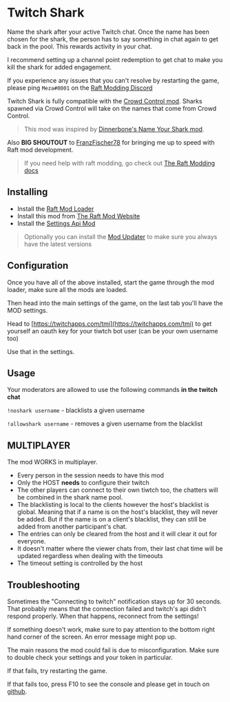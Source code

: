 ﻿# Twitch Shark
Name the shark after your active Twitch chat.
Once the name has been chosen for the shark, the person has to say something in chat again to get back in the pool. This rewards activity in your chat.

I recommend setting up a channel point redemption to get chat to make you kill the shark for added engagement.

If you experience any issues that you can't resolve by restarting the game, please ping `Meza#0001` on the [Raft Modding Discord](https://www.raftmodding.com/discord)

Twitch Shark is fully compatible with the [Crowd Control mod](https://www.raftmodding.com/mods/crowd-control-support). Sharks spawned via Crowd Control will take on the names that come from Crowd Control.

> This mod was inspired by [Dinnerbone's Name Your Shark mod](https://github.com/Dinnerbone/name-your-shark).

Also **BIG SHOUTOUT** to [FranzFischer78](https://www.raftmodding.com/user/FranzFischer78) for bringing me up to speed with Raft mod development.

> If you need help with raft modding, go check out [The Raft Modding docs](https://api.raftmodding.com/)

## Installing

- Install the [Raft Mod Loader](https://www.raftmodding.com/download)
- Install this mod from [The Raft Mod Website](https://www.raftmodding.com/mods)
- Install the [Settings Api Mod](https://www.raftmodding.com/mods/extra-settings-api)

> Optionally you can install the [Mod Updater](https://www.raftmodding.com/mods/modupdater) to make sure you always have the latest versions

## Configuration

Once you have all of the above installed, start the game through the mod loader, make sure all the mods are loaded.

Then head into the main settings of the game, on the last tab you'll have the MOD settings.

Head to [https://twitchapps.com/tmi](https://twitchapps.com/tmi) to get yourself an oauth key for your tiwtch bot user (can be your own username too)

Use that in the settings.

## Usage

Your moderators are allowed to use the following commands **in the twitch chat**

`!noshark username` - blacklists a given username

`!allowshark username` - removes a given username from the blacklist

## MULTIPLAYER

The mod WORKS in multiplayer.

- Every person in the session needs to have this mod
- Only the HOST **needs** to configure their twitch
- The other players can connect to their own tiwtch too, the chatters will be combined in the shark name pool.
- The blacklisting is local to the clients however the host's blacklist is global. Meaning that if a name is on the host's blacklist, 
they will never be added. But if the name is on a client's blacklist, they can still be added from another participant's chat.
- The entries can only be cleared from the host and it will clear it out for everyone.
- It doesn't matter where the viewer chats from, their last chat time will be updated regardless when dealing with the timeouts
- The timeout setting is controlled by the host

## Troubleshooting

Sometimes the "Connecting to twitch" notification stays up for 30 seconds. That probably means that the connection failed and twitch's api didn't respond properly.
When that happens, reconnect from the settings!

If something doesn't work, make sure to pay attention to the bottom right hand corner of the screen. An error message might pop up.

The main reasons the mod could fail is due to misconfiguration. Make sure to double check your settings and your token in particular.

If that fails, try restarting the game.

If that fails too, press F10 to see the console and please get in touch on [github](https://github.com/meza/TwitchShark/issues).